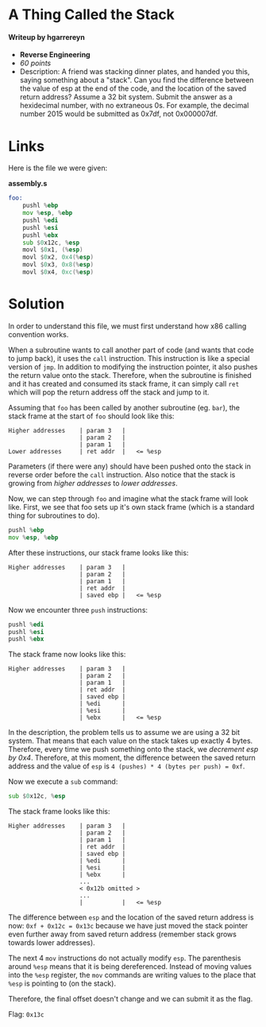 # A Thing Called the Stack
#### Writeup by hgarrereyn
* **Reverse Engineering**
* *60 points*
* Description: A friend was stacking dinner plates, and handed you this, saying something about a "stack". Can you find the difference between the value of esp at the end of the code, and the location of the saved return address? Assume a 32 bit system. Submit the answer as a hexidecimal number, with no extraneous 0s. For example, the decimal number 2015 would be submitted as 0x7df, not 0x000007df.

# Links

Here is the file we were given:

**assembly.s**
```asm
foo:
    pushl %ebp
    mov %esp, %ebp
    pushl %edi
    pushl %esi
    pushl %ebx
    sub $0x12c, %esp
    movl $0x1, (%esp)
    movl $0x2, 0x4(%esp)
    movl $0x3, 0x8(%esp)
    movl $0x4, 0xc(%esp)

```

# Solution

In order to understand this file, we must first understand how x86 calling convention works.

When a subroutine wants to call another part of code (and wants that code to jump back), it uses the `call` instruction. This instruction is like a special version of `jmp`. In addition to modifying the instruction pointer, it also pushes the return value onto the stack. Therefore, when the subroutine is finished and it has created and consumed its stack frame, it can simply call `ret` which will pop the return address off the stack and jump to it.

Assuming that `foo` has been called by another subroutine (eg. `bar`), the stack frame at the start of `foo` should look like this:

```
Higher addresses	| param 3 	|
					| param 2 	|
					| param 1 	|
Lower addresses		| ret addr 	|	<= %esp
```

Parameters (if there were any) should have been pushed onto the stack in reverse order before the `call` instruction. Also notice that the stack is growing from *higher addresses* to *lower addresses*.

Now, we can step through `foo` and imagine what the stack frame will look like. First, we see that foo sets up it's own stack frame (which is a standard thing for subroutines to do).

```asm
pushl %ebp
mov %esp, %ebp
```

After these instructions, our stack frame looks like this:

```
Higher addresses	| param 3 	|
					| param 2 	|
					| param 1 	|
					| ret addr 	|
					| saved ebp | 	<= %esp
```

Now we encounter three `push` instructions:

```asm
pushl %edi
pushl %esi
pushl %ebx
```

The stack frame now looks like this:

```
Higher addresses	| param 3 	|
					| param 2 	|
					| param 1 	|
					| ret addr 	|
					| saved ebp |
					| %edi		|
					| %esi		|
					| %ebx		|	<= %esp
```

In the description, the problem tells us to assume we are using a 32 bit system. That means that each value on the stack takes up exactly 4 bytes. Therefore, every time we push something onto the stack, we *decrement esp by 0x4*. Therefore, at this moment, the difference between the saved return address and the value of `esp` is `4 (pushes) * 4 (bytes per push) = 0xf`.

Now we execute a `sub` command:

```asm
sub $0x12c, %esp
```

The stack frame looks like this:

```
Higher addresses	| param 3 	|
					| param 2 	|
					| param 1 	|
					| ret addr 	|
					| saved ebp |
					| %edi		|
					| %esi		|
					| %ebx		|
					...
					< 0x12b omitted >
					...
					|			|	<= %esp
```

The difference between `esp` and the location of the saved return address is now: `0xf + 0x12c = 0x13c` because we have just moved the stack pointer even further away from saved return address (remember stack grows towards lower addresses).

The next 4 `mov` instructions do not actually modify `esp`. The parenthesis around `%esp` means that it is being dereferenced. Instead of moving values into the `%esp` register, the `mov` commands are writing values to the place that `%esp` is pointing to (on the stack).

Therefore, the final offset doesn't change and we can submit it as the flag.

Flag: `0x13c`
